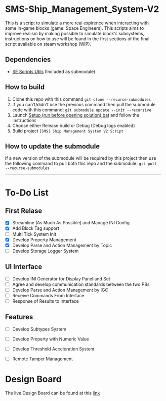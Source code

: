 # SMS-Ship_Management_System-V2

This is a script to simulate a more real expirence when interacting with some in-game blocks (game: Space Engineers).
This scripts aims to improve realism by making possible to simulate block's subsystems, instructions on how to use will be found in the first sections of the final script available on steam workshop (WIP).

## Dependencies

- [SE Scripts Utils](https://github.com/metiu19/SE-Scripts-Utils) (Included as submodule)

## How to build

1. Clone this repo with this command `git clone --recurse-submodules`
2. If you can't/didn't use the previous command then pull the submodule code with this command: `git submodule update --init --recursive`
4. Launch [Setup (run before opening solution).bat](Setup%20(run%20before%20opening%20solution).bat) and follow the instructions
5. Choose either Release build or Debug (Debug logs enabled)
6. Build project `[SMS] Ship Management System V2 Script`

## How to update the submodule

If a new version of the submodule will be required by this project then use the following command to pull both this repo and the submodule: `git pull --recurse-submodules`

---

# To-Do List

## First Relase
- [x] Streamline (As Much As Possible) and Manage INI Config
- [x] Add Block Tag support
- [ ] Multi Tick System Init
- [x] Develop Property Management
- [x] Develop Parse and Action Management by Topic
- [ ] Develop Storage Logger System

## UI Interface
- [ ] Develop INI Generator for Display Panel and Set
- [ ] Agree and develop communication standards between the two PBs
- [ ] Develop Parse and Action Management by IGC
- [ ] Receive Commands From Interface
- [ ] Response of Results to Interface

## Features
- [ ] Develop Subtypes System
- [ ] Develop Property with Numeric Value
- [ ] Develop Threshold Acceleration System
- [ ] Remote Tamper Management


# Design Board
The live Design Board can be found at this [link](https://www.tldraw.com/ro/dP5dSsz9P3M5qiZGDzCyl?v=-9,-20,1920,1052&p=JESMoZBO6S0kI4gtO4vbP)
